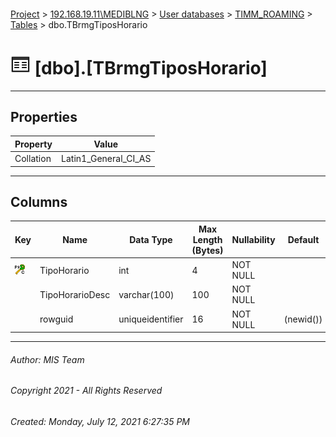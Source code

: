 #### 

[Project](../../../../index.md) > [192.168.19.11\\MEDIBLNG](../../../index.md) > [User databases](../../index.md) > [TIMM_ROAMING](../index.md) > [Tables](Tables.md) > dbo.TBrmgTiposHorario

# ![Tables](../../../../Images/Table32.png) [dbo].[TBrmgTiposHorario]

---

## <a name="#properties"></a>Properties

| Property | Value |
|---|---|
| Collation | Latin1_General_CI_AS |


---

## <a name="#columns"></a>Columns

| Key | Name | Data Type | Max Length (Bytes) | Nullability | Default |
|---|---|---|---|---|---|
| [![Cluster Primary Key PK_TcomTiposHorario_1: TipoHorario](../../../../Images/pkcluster.png)](#indexes) | TipoHorario | int | 4 | NOT NULL |  |
|  | TipoHorarioDesc | varchar(100) | 100 | NOT NULL |  |
|  | rowguid | uniqueidentifier | 16 | NOT NULL | (newid()) |


---

###### Author:  MIS Team

###### Copyright 2021 - All Rights Reserved

###### Created: Monday, July 12, 2021 6:27:35 PM

